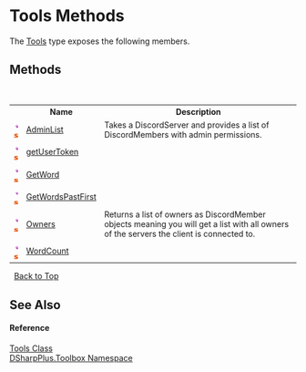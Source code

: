# Tools Methods
 

The <a href="2216b785-8993-a9aa-d740-b61a19f29ed0">Tools</a> type exposes the following members.


## Methods
&nbsp;<table><tr><th></th><th>Name</th><th>Description</th></tr><tr><td>![Public method](media/pubmethod.gif "Public method")![Static member](media/static.gif "Static member")</td><td><a href="bb45740b-0d88-d527-0f11-ab1124bbeb33">AdminList</a></td><td>
Takes a DiscordServer and provides a list of DiscordMembers with admin permissions.</td></tr><tr><td>![Public method](media/pubmethod.gif "Public method")![Static member](media/static.gif "Static member")</td><td><a href="ba92c54d-5f38-6da7-f8f8-c1c6c38fec0a">getUserToken</a></td><td /></tr><tr><td>![Public method](media/pubmethod.gif "Public method")![Static member](media/static.gif "Static member")</td><td><a href="c9b120ab-5bbb-6f2c-1ecc-9b2f4958eced">GetWord</a></td><td /></tr><tr><td>![Public method](media/pubmethod.gif "Public method")![Static member](media/static.gif "Static member")</td><td><a href="77cd84ef-bb16-d756-3d54-906e1e05e2d7">GetWordsPastFirst</a></td><td /></tr><tr><td>![Public method](media/pubmethod.gif "Public method")![Static member](media/static.gif "Static member")</td><td><a href="3ef622a6-d7ef-4298-10e5-03b18639454b">Owners</a></td><td>
Returns a list of owners as DiscordMember objects meaning you will get a list with all owners of the servers the client is connected to.</td></tr><tr><td>![Public method](media/pubmethod.gif "Public method")![Static member](media/static.gif "Static member")</td><td><a href="cb20af27-3462-4f6e-06bd-d3aad4447f11">WordCount</a></td><td /></tr></table>&nbsp;
<a href="#tools-methods">Back to Top</a>

## See Also


#### Reference
<a href="2216b785-8993-a9aa-d740-b61a19f29ed0">Tools Class</a><br /><a href="af5df1b3-3a3e-f019-eefb-0c8f3497228d">DSharpPlus.Toolbox Namespace</a><br />